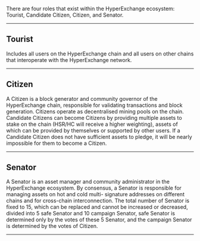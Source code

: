 There are four roles that exist within the HyperExchange ecosystem: Tourist, Candidate Citizen, Citizen, and Senator.

---

## Tourist

Includes all users on the HyperExchange chain and all users on other chains that interoperate with the HyperExchange network.

---

## Citizen

A Citizen is a block generator and community governor of the HyperExchange chain, responsible for validating transactions and block generation. Citizens operate as decentralised mining pools on the chain. Candidate Citizens can become Citizens by providing multiple assets to stake on the chain (HSR/HC will receive a higher weighting), assets of which can be provided by themselves or supported by other users. If a Candidate Citizen does not have sufficient assets to pledge, it will be nearly impossible for them to become a Citizen.

---

## Senator

A Senator is an asset manager and community administrator in the HyperExchange ecosystem. By consensus, a Senator is responsible for managing assets on hot and cold multi- signature addresses on different chains and for cross-chain interconnection. The total number of Senator is fixed to 15, which can be replaced and cannot be increased or decreased, divided into 5 safe Senator and 10 campaign Senator, safe Senator is determined only by the votes of these 5 Senator, and the campaign Senator is determined by the votes of Citizen.

---

